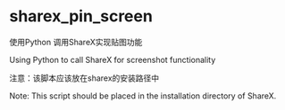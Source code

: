 # sharex_pin_screen
使用Python 调用ShareX实现贴图功能

Using Python to call ShareX for screenshot functionality

注意：该脚本应该放在sharex的安装路径中

Note: This script should be placed in the installation directory of ShareX.